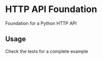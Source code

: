 # HTTP API Foundation

Foundation for a Python HTTP API

## Usage

Check the tests for a complete example

